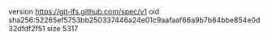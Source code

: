 version https://git-lfs.github.com/spec/v1
oid sha256:52265ef5753bb250337446a24e01c9aafaaf66a9b7b84bbe854e0d32dfdf2f51
size 5317
